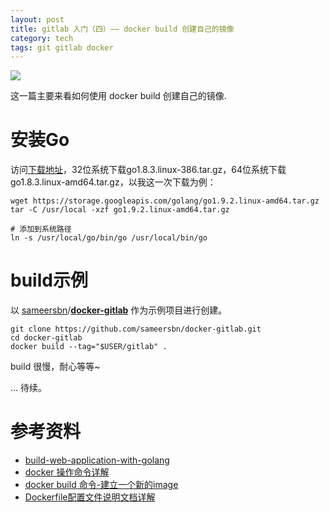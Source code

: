 ```yaml
---
layout: post
title: gitlab 入门（四）—— docker build 创建自己的镜像
category: tech
tags: git gitlab docker
---
```

![](https://cdn.kelu.org/blog/tags/gitlab.jpg)

这一篇主要来看如何使用 docker build 创建自己的镜像.

# 安装Go

访问[下载地址](http://golang.org/dl/ "Go安装包下载")，32位系统下载go1.8.3.linux-386.tar.gz，64位系统下载go1.8.3.linux-amd64.tar.gz，以我这一次下载为例：

	wget https://storage.googleapis.com/golang/go1.9.2.linux-amd64.tar.gz
	tar -C /usr/local -xzf go1.9.2.linux-amd64.tar.gz

	# 添加到系统路径
	ln -s /usr/local/go/bin/go /usr/local/bin/go

# build示例

以 [sameersbn](https://github.com/sameersbn)/**[docker-gitlab](https://github.com/sameersbn/docker-gitlab)** 作为示例项目进行创建。

	git clone https://github.com/sameersbn/docker-gitlab.git
	cd docker-gitlab
	docker build --tag="$USER/gitlab" .

build 很慢，耐心等等~

... 
待续。

# 参考资料

* [build-web-application-with-golang](https://github.com/astaxie/build-web-application-with-golang)
* [docker 操作命令详解](http://www.simapple.com/docker-commandline)
* [docker build 命令-建立一个新的image](http://www.simapple.com/319.html)
* [Dockerfile配置文件说明文档详解](http://www.simapple.com/docker-dockerfile)

